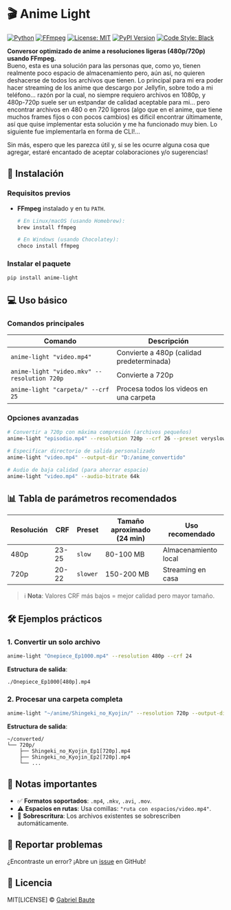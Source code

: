 # 🎬 Anime Light

[![Python](https://img.shields.io/badge/Python-3.8%2B-blue?logo=python&logoColor=white)](https://www.python.org/)
[![FFmpeg](https://img.shields.io/badge/FFmpeg-Required-orange?logo=ffmpeg&logoColor=white)](https://ffmpeg.org/)
[![License: MIT](https://img.shields.io/badge/License-MIT-green.svg)](https://opensource.org/licenses/MIT)
[![PyPI Version](https://img.shields.io/pypi/v/anime-light?color=blue&logo=pypi&logoColor=white)](https://pypi.org/project/anime-light/)
[![Code Style: Black](https://img.shields.io/badge/code%20style-black-000000.svg)](https://github.com/psf/black)

**Conversor optimizado de anime a resoluciones ligeras (480p/720p) usando FFmpeg.**  
Bueno, esta es una solución para las personas que, como yo, tienen realmente poco espacio de almacenamiento pero, aún así, no quieren deshacerse de todos los archivos que tienen. Lo principal para mi era poder hacer streaming de los anime que descargo por Jellyfin, sobre todo a mi teléfono... razón por la cual, no siempre requiero archivos en 1080p, y 480p-720p suele ser un estpandar de calidad aceptable para mi... pero encontrar archivos en 480 o en 720 ligeros (algo que en el anime, que tiene muchos frames fijos o con pocos cambios) es dificil encontrar últimamente, así que quise implementar esta solución y me ha funcionado muy bien. Lo siguiente fue implementarla en forma de CLI!...

Sin más, espero que les parezca útil y, si se les ocurre alguna cosa que agregar, estaré encantado de aceptar colaboraciones y/o sugerencias!


## 🚀 Instalación

### Requisitos previos
- **FFmpeg** instalado y en tu `PATH`.  
  ```bash
  # En Linux/macOS (usando Homebrew):
  brew install ffmpeg

  # En Windows (usando Chocolatey):
  choco install ffmpeg
  ```

### Instalar el paquete
```bash
pip install anime-light
```

## 💻 Uso básico

### Comandos principales
| Comando | Descripción |
|---------|-------------|
| `anime-light "video.mp4"` | Convierte a 480p (calidad predeterminada) |
| `anime-light "video.mkv" --resolution 720p` | Convierte a 720p |
| `anime-light "carpeta/" --crf 25` | Procesa todos los videos en una carpeta |

### Opciones avanzadas
```bash
# Convertir a 720p con máxima compresión (archivos pequeños)
anime-light "episodio.mp4" --resolution 720p --crf 26 --preset veryslow

# Especificar directorio de salida personalizado
anime-light "video.mp4" --output-dir "D:/anime_convertido"

# Audio de baja calidad (para ahorrar espacio)
anime-light "video.mp4" --audio-bitrate 64k
```

## 📊 Tabla de parámetros recomendados

| Resolución | CRF  | Preset   | Tamaño aproximado (24 min) | Uso recomendado |
|------------|------|----------|----------------------------|----------------|
| 480p       | 23-25 | `slow`   | 80-100 MB                 | Almacenamiento local |
| 720p       | 20-22 | `slower` | 150-200 MB                | Streaming en casa |

> ℹ️ **Nota**: Valores CRF más bajos = mejor calidad pero mayor tamaño.

## 🛠️ Ejemplos prácticos

### 1. Convertir un solo archivo
```bash
anime-light "Onepiece_Ep1000.mp4" --resolution 480p --crf 24
```
**Estructura de salida**:  
```
./Onepiece_Ep1000[480p].mp4
```

### 2. Procesar una carpeta completa
```bash
anime-light "~/anime/Shingeki_no_Kyojin/" --resolution 720p --output-dir "~/converted"
```
**Estructura de salida**:  
```
~/converted/
└── 720p/
    ├── Shingeki_no_Kyojin_Ep1[720p].mp4
    ├── Shingeki_no_Kyojin_Ep2[720p].mp4
    └── ...
```

## 📌 Notas importantes
- ✅ **Formatos soportados**: `.mp4`, `.mkv`, `.avi`, `.mov`.
- ⚠️ **Espacios en rutas**: Usa comillas: `"ruta con espacios/video.mp4"`.
- 🔄 **Sobrescritura**: Los archivos existentes se sobrescriben automáticamente.

## 🐛 Reportar problemas
¿Encontraste un error? ¡Abre un [issue](https://github.com/gabrielbaute/anime-light/issues) en GitHub!

## 📜 Licencia
MIT[LICENSE] © [Gabriel Baute](https://github.com/gabrielbaute)